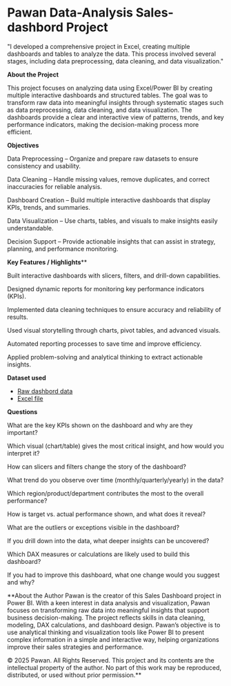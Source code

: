 # Pawan Data-Analysis  Sales-dashbord Project
"I developed a comprehensive project in Excel, creating multiple dashboards and tables to analyze the data. This process involved several stages, including data preprocessing, data cleaning, and data visualization."


**About the Project**

This project focuses on analyzing data using Excel/Power BI by creating multiple interactive dashboards and structured tables. The goal was to transform raw data into meaningful insights through systematic stages such as data preprocessing, data cleaning, and data visualization. The dashboards provide a clear and interactive view of patterns, trends, and key performance indicators, making the decision-making process more efficient.

**Objectives**

Data Preprocessing – Organize and prepare raw datasets to ensure consistency and usability.

Data Cleaning – Handle missing values, remove duplicates, and correct inaccuracies for reliable analysis.

Dashboard Creation – Build multiple interactive dashboards that display KPIs, trends, and summaries.

Data Visualization – Use charts, tables, and visuals to make insights easily understandable.

Decision Support – Provide actionable insights that can assist in strategy, planning, and performance monitoring.

**Key Features / Highlights****

Built interactive dashboards with slicers, filters, and drill-down capabilities.

Designed dynamic reports for monitoring key performance indicators (KPIs).

Implemented data cleaning techniques to ensure accuracy and reliability of results.

Used visual storytelling through charts, pivot tables, and advanced visuals.

Automated reporting processes to save time and improve efficiency.

Applied problem-solving and analytical thinking to extract actionable insights.

**Dataset used**

-  <a href="https://github.com/Pawan-rd-2005/Data-Analysis-dashbord/blob/main/MS_Dashboard%20-%20(2).pbix"> Raw dashbord data </a>
- <a href="https://github.com/Pawan-rd-2005/Data-Analysis-dashbord/blob/main/Mobile%20Sales%20Data.xlsx"> Excel file </a>

**Questions**

What are the key KPIs shown on the dashboard and why are they important?

Which visual (chart/table) gives the most critical insight, and how would you interpret it?

How can slicers and filters change the story of the dashboard?

What trend do you observe over time (monthly/quarterly/yearly) in the data?

Which region/product/department contributes the most to the overall performance?

How is target vs. actual performance shown, and what does it reveal?

What are the outliers or exceptions visible in the dashboard?

If you drill down into the data, what deeper insights can be uncovered?

Which DAX measures or calculations are likely used to build this dashboard?

If you had to improve this dashboard, what one change would you suggest and why?


**About the Author Pawan is the creator of this Sales Dashboard project in Power BI. With a keen interest in data analysis and visualization, Pawan focuses on transforming raw data into meaningful insights that support business decision-making. The project reflects skills in data cleaning, modeling, DAX calculations, and dashboard design. Pawan’s objective is to use analytical thinking and visualization tools like Power BI to present complex information in a simple and interactive way, helping organizations improve their sales strategies and performance.

© 2025 Pawan. All Rights Reserved. This project and its contents are the intellectual property of the author. No part of this work may be reproduced, distributed, or used without prior permission.**
